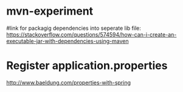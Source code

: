 # mvn-experiment
#link for packagig dependencies into seperate lib file:
https://stackoverflow.com/questions/574594/how-can-i-create-an-executable-jar-with-dependencies-using-maven

# Register application.properties
http://www.baeldung.com/properties-with-spring